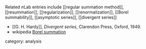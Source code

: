 Related $n$Lab entries include [[regular summation method]], [[resummation]], [[regularization]], [[renormalization]], [[Borel summability]], [[asymptotic series]], [[divergent series]]

* [[G. H. Hardy]], _Divergent series_, Clarendon Press, Oxford, 1949.
* wikipedia [Borel summation](http://en.wikipedia.org/wiki/Borel_summation)

category: analysis